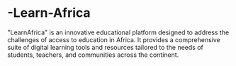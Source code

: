 # -Learn-Africa

"LearnAfrica" is an innovative educational platform designed to address the
challenges of access to education in Africa. It provides a comprehensive suite of digital learning
tools and resources tailored to the needs of students, teachers, and communities across the
continent.
